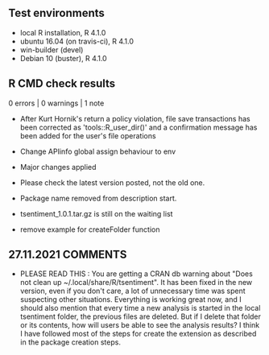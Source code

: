 ## Test environments
* local R installation, R 4.1.0
* ubuntu 16.04 (on travis-ci), R 4.1.0
* win-builder (devel)
* Debian 10 (buster), R 4.1.0

## R CMD check results

0 errors | 0 warnings | 1 note

* After Kurt Hornik's return a policy violation, file save transactions has been corrected as 'tools::R_user_dir()' and a confirmation message has been added for the user's file operations

* Change APIinfo global assign behaviour to env

* Major changes applied

* Please check the latest version posted, not the old one.

* Package name removed from description start.

* tsentiment_1.0.1.tar.gz is still on the waiting list

* remove example for createFolder function

## 27.11.2021 COMMENTS

* PLEASE READ THIS : You are getting a CRAN db warning about "Does not clean up ~/.local/share/R/tsentiment". It has been fixed in the new version, even if you don't care, a lot of unnecessary time was spent suspecting other situations. Everything is working great now, and I should also mention that every time a new analysis is started in the local tsentiment folder, the previous files are deleted. But if I delete that folder or its contents, how will users be able to see the analysis results? I think I have followed most of the steps for create the extension as described in the package creation steps.
